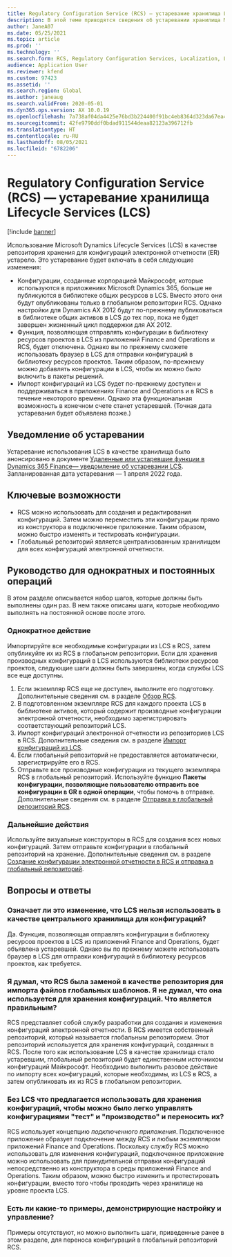 ```yaml
---
title: Regulatory Configuration Service (RCS) — устаревание хранилища Lifecycle Services (LCS)
description: В этой теме приводятся сведения об устаревании хранилища Microsoft Dynamics Lifecycle Services (LCS), которое планируется как часть развертывания глобального репозитория Regulatory Configuration Service (RCS).
author: JaneA07
ms.date: 05/25/2021
ms.topic: article
ms.prod: ''
ms.technology: ''
ms.search.form: RCS, Regulatory Configuration Services, Localization, LCS storage, LCS storage deprecation
audience: Application User
ms.reviewer: kfend
ms.custom: 97423
ms.assetid: ''
ms.search.region: Global
ms.author: janeaug
ms.search.validFrom: 2020-05-01
ms.dyn365.ops.version: AX 10.0.19
ms.openlocfilehash: 7a738af04da4425e76bd3b224400f91bc4eb8364d323da67ea457eaba9e65643
ms.sourcegitcommit: 42fe9790ddf0bdad911544deaa82123a396712fb
ms.translationtype: HT
ms.contentlocale: ru-RU
ms.lasthandoff: 08/05/2021
ms.locfileid: "6782206"
---
```

# <a name="regulatory-configuration-service-rcs--lifecycle-services-lcs-storage-deprecation"></a>Regulatory Configuration Service (RCS) — устаревание хранилища Lifecycle Services (LCS)

[!include [banner](../includes/banner.md)]

Использование Microsoft Dynamics Lifecycle Services (LCS) в качестве репозитория хранения для конфигураций электронной отчетности (ER) устарело. Это устаревание будет включать в себя следующие изменения:

- Конфигурации, созданные корпорацией Майкрософт, которые используются в приложениях Microsoft Dynamics 365, больше не публикуются в библиотеке общих ресурсов в LCS. Вместо этого они будут опубликованы только в глобальном репозитории RCS. Однако настройки для Dynamics AX 2012 будут по-прежнему публиковаться в библиотеке общих активов в LCS до тех пор, пока не будет завершен жизненный цикл поддержки для AX 2012.
- Функция, позволяющая отправлять конфигурации в библиотеку ресурсов проектов в LCS из приложений Finance and Operations и RCS, будет отключена. Однако вы по прежнему сможете использовать браузер в LCS для отправки конфигураций в библиотеку ресурсов проектов. Таким образом, по-прежнему можно добавлять конфигурации в LCS, чтобы их можно было включить в пакеты решений.
- Импорт конфигураций из LCS будет по-прежнему доступен и поддерживаться в приложениях Finance and Operations и в RCS в течение некоторого времени. Однако эта функциональная возможность в конечном счете станет устаревшей. (Точная дата устаревания будет объявлена позже.)

## <a name="deprecation-notice"></a>Уведомление об устаревании

Устаревание использования LCS в качестве хранилища было анонсировано в документе [Удаленные или устаревшие функции в Dynamics 365 Finance— уведомление об устаревании LCS](../get-started/removed-deprecated-features-finance.md#features-removed-or-deprecated-in-the-finance-10017-release). Запланированная дата устаревания — 1 апреля 2022 года.

## <a name="key-features"></a>Ключевые возможности

- RCS можно использовать для создания и редактирования конфигураций. Затем можно переместить эти конфигурации прямо из конструктора в подключенное приложение. Таким образом, можно быстро изменять и тестировать конфигурации.
- Глобальный репозиторий является централизованным хранилищем для всех конфигураций электронной отчетности.

## <a name="guidance-for-one-time-and-ongoing-actions"></a>Руководство для однократных и постоянных операций

В этом разделе описывается набор шагов, которые должны быть выполнены один раз. В нем также описаны шаги, которые необходимо выполнять на постоянной основе после этого.

### <a name="one-time-action"></a>Однократное действие

Импортируйте все необходимые конфигурации из LCS в RCS, затем опубликуйте их из RCS в глобальном репозитории. Если для хранения производных конфигураций в LCS используются библиотеки ресурсов проектов, следующие шаги должны быть завершены, когда службы LCS все еще доступны.

1. Если экземпляр RCS еще не доступен, выполните его подготовку. Дополнительные сведения см. в разделе [Обзор RCS](rcs-overview.md).
2. В подготовленном экземпляре RCS для каждого проекта LCS в библиотеке активов, который содержит производные конфигурации электронной отчетности, необходимо зарегистрировать соответствующий репозиторий LCS.
3. Импорт конфигураций электронной отчетности из репозиториев LCS в RCS. Дополнительные сведения см. в разделе [Импорт конфигураций из LCS](../../dev-itpro/analytics/tasks/er-import-configuration-lifecycle-services.md).
4. Если глобальный репозиторий не предоставляется автоматически, зарегистрируйте его в RCS.
5. Отправьте все производные конфигурации из текущего экземпляра RCS в глобальный репозиторий. Используйте функцию **Пакеты конфигурации, позволяющие пользователю отправить все конфигурации в GR в одной операции**, чтобы помочь в отправке. Дополнительные сведения см. в разделе [Отправка в глобальный репозиторий RCS](rcs-global-repo-upload.md).

### <a name="going-forward"></a>Дальнейшие действия

Используйте визуальные конструкторы в RCS для создания всех новых конфигураций. Затем отправьте конфигурации в глобальный репозиторий на хранение. Дополнительные сведения см. в разделе [Создание конфигурации электронной отчетности в RCS и отправка в глобальный репозиторий](rcs-global-repo-upload.md).

## <a name="frequently-asked-questions"></a>Вопросы и ответы

### <a name="does-this-change-mean-that-lcs-cant-be-used-as-central-storage-for-configurations"></a>Означает ли это изменение, что LCS нельзя использовать в качестве центрального хранилища для конфигураций?

Да. Функция, позволяющая отправлять конфигурации в библиотеку ресурсов проектов в LCS из приложений Finance and Operations, будет объявлена устаревшей. Однако вы по прежнему можете использовать браузер в LCS для отправки конфигураций в библиотеку ресурсов проектов, как требуется.

### <a name="i-thought-that-rcs-was-a-replacement-repository-for-importing-global-template-files-i-didnt-think-that-its-used-to-store-configurations-which-is-correct"></a>Я думал, что RCS была заменой в качестве репозитория для импорта файлов глобальных шаблонов. Я не думал, что она используется для хранения конфигураций. Что является правильным?

RCS представляет собой службу разработки для создания и изменения конфигураций электронной отчетности. В RCS имеется собственный репозиторий, который называется глобальным репозиторием. Этот репозиторий используется для хранения конфигураций, созданных в RCS. После того как использование LCS в качестве хранилища стало устаревшим, глобальный репозиторий будет единственным источником конфигураций Майкрософт. Необходимо выполнить разовое действие по импорту всех конфигураций, которые необходимы, из LCS в RCS, а затем опубликовать их из RCS в глобальном репозитории.

### <a name="without-lcs-what-is-the-suggested-way-to-store-configurations-so-that-test-and-production-configurations-can-easily-be-managed-and-transferred"></a>Без LCS что предлагается использовать для хранения конфигураций, чтобы можно было легко управлять конфигурациями "тест" и "производство" и переносить их?

RCS использует концепцию *подключенного приложения*. Подключенное приложение образует подключение между RCS и любым экземпляром приложений Finance and Operations. Поскольку службу RCS можно использовать для изменения конфигураций, подключенное приложение можно использовать для принудительной отправки конфигураций непосредственно из конструктора в среды приложений Finance and Operations. Таким образом, можно быстро изменить и протестировать конфигурации, вместо того чтобы проходить через хранилище на уровне проекта LCS.

### <a name="are-there-any-examples-that-show-the-setup-and-management"></a>Есть ли какие-то примеры, демонстрирующие настройку и управление?

Примеры отсутствуют, но можно выполнить шаги, приведенные ранее в этом разделе, для переноса конфигураций в глобальный репозиторий RCS.
